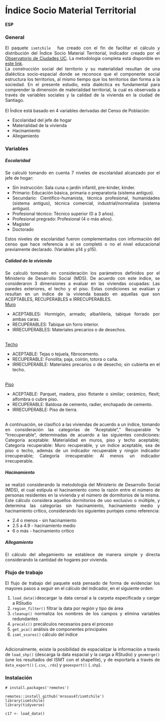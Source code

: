 <style>
  html {text-align: justify;}  
</style>

# Índice Socio Material Territorial

#### ESP

### General

El paquete ```ismtchile ``` fue creado con el fin de facilitar el cálculo y distribución del Índice Socio Material Territorial, indicador creado por el <a href='https://www.observatoriodeciudades.com'> Observatorio de Ciudades UC</a>. La metodología completa está disponible en <a href='https://ideocuc-ocuc.hub.arcgis.com/datasets/6ed956450cfc4293b7d90df3ce3474e4/about'>este link</a>. </br> La construcción social del territorio y su materialidad resultan de una dialéctica socio-espacial donde se reconoce que el componente social estructura los territorios, al mismo tiempo que los territorios dan forma a la sociedad. En el presente estudio, esta dialéctica es fundamental para comprender la dimensión de materialidad territorial, la cual es observada a través de variables sociales y la calidad de la vivienda en la ciudad de Santiago. </br> </br> El Índice está basado en 4 variables derivadas del Censo de Población: <ul><li>Escolaridad del jefe de hogar</li><li>Materialidad de la vivienda</li><li>Hacinamiento</li><li>Allegamiento</li></ul>

### Variables 

##### <b>Escolaridad</b>

Se calculó tomando en cuenta 7 niveles de escolaridad alcanzado por el jefe de hogar: <ul><li>Sin instrucción: Sala cuna o jardín infantil, pre-kínder, kínder.</li><li>Primario: Educación básica, primaria o preparatoria (sistema antiguo).</li><li>Secundario: Científico-humanista, técnica profesional, humanidades (sistema antiguo), técnica comercial, industrial/normalista (sistema antiguo).</li><li>Profesional técnico: Técnico superior (0 a 3 años).</li><li>Profesional pregrado: Profesional (4 o más años).</li><li>Magister</li><li>Doctorado</li></ul> Estos niveles de escolaridad fueron complementados con información del censo que hace referencia a si se completó o no el nivel educacional previamente declarado. (Variables p14 y p15).

##### <b>Calidad de la vivienda</b>

Se calculó tomando en consideración los parámetros definidos por el Ministerio de Desarrollo Social (MDS). De acuerdo con este índice, se consideraron 3 dimensiones a evaluar en las viviendas ocupadas: Las paredes exteriores, el techo y el piso. Estas condiciones se evalúan y resultan en un índice de la vivienda basado en aquellas que son ACEPTABLES, RECUPERABLES e IRRECUPERABLES. </br> <u>Muro</u> <ul><li>ACEPTABLES: Hormigón, armado; albañilería, tabique forrado por ambas caras.</li><li>RECUPERABLES: Tabique sin forro interior.</li><li>IRRECUPERABLES: Materiales precarios o de desechos.</li></ul> </br> <u>Techo</u> <ul><li>ACEPTABLE: Tejas o tejuela, fibrocemento.</li><li>RECUPERABLE: Fonolita; paja, coirón, totora o caña.</li><li>IRRECUPERABLE: Materiales precarios o de desecho; sin cubierta en el techo.</li></ul> </br> <u>Piso</u> <ul><li>ACEPTABLE: Parquet, madera, piso flotante o similar; cerámico, flexit; alfombra o cubre piso.</li><li>RECUPERABLE: Baldosa de cemento, radier, enchapado de cemento.</li><li>IRRECUPERABLE: Piso de tierra.</li></ul> </br> A continuación, se clasificó a las viviendas de acuerdo a un índice, tomando en consideración las categorías de “Aceptable“,“ Recuperable “e “Irrecuperable“, determinadas de acuerdo a las siguientes condiciones: Categoría aceptable: Materialidad en muros, piso y techo aceptable; Categoría recuperable: Muro recuperable, y un índice aceptable, sea de piso o techo, además de un indicador recuperable y ningún indicador irrecuperable; Categoría irrecuperable: Al menos un indicador irrecuperable.

##### <b>Hacinamiento</b>

se realizó considerando la metodología del Ministerio de Desarrollo Social (MDS), el cual estipula el hacinamiento como la razón entre el número de personas residentes en la vivienda y el número de dormitorios de la misma. Este cálculo considera aquellos dormitorios de uso exclusivo o múltiple, y determina las categorías sin hacinamiento, hacinamiento medio y hacinamiento crítico, considerando los siguientes puntajes como referencia: </br> <ul><li>2.4 o menos - sin hacinamiento</li><li>2.5 a 4.9 - hacinamiento medio</li><li>6 o más - hacinamiento crítico</li></ul>

##### <b>Allegamiento</b>

El cálculo del allegamiento se establece de manera simple y directa considerando la cantidad de hogares por vivienda.

### Flujo de trabajo

El flujo de trabajo del paquete está pensado de forma de evidenciar los mayores pasos a seguir en el cálculo del indicador, en el siguiente orden:  </br> <ol><li>```load_data()```descargar la data censal a la carpeta especificada y cargar a RStudio</li><li>```region_filter()``` filtrar la data por región y tipo de área</li><li>```cleanup()``` normaliza los nombres de los campos y elimina variables redundantes</li><li>```precalc()``` precálculos necesarios para el proceso</li><li>```get_pca()``` análisis de componentes principales</li><li>```ismt_scores()``` cálculo del índice</li></ol> </br> Adicionalmente, existe la posibilidad de espacializar la información a través de ```load_shp()``` (descarga la data espacial y la carga a RStudio) y ```geomerge()``` (une los resultados del ISMT con el shapefile), y de exportarla a través de ```data_export()``` (```.csv```, ```.rds```) y ```geoexport()``` (```.shp```).

### Instalación

```
# install.packages('remotes')

remotes::install_github('mrosas47/ismtchile')
library(ismtchile)
library(tidyverse)

c17 <- load_data()
```
